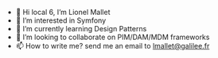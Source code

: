 - 👋 Hi local 6, I’m Lionel Mallet
- 👀 I’m interested in Symfony
- 🌱 I’m currently learning Design Patterns
- 💞️ I’m looking to collaborate on PIM/DAM/MDM frameworks
- 📫 How to write me? send me an email to lmallet@galilee.fr
